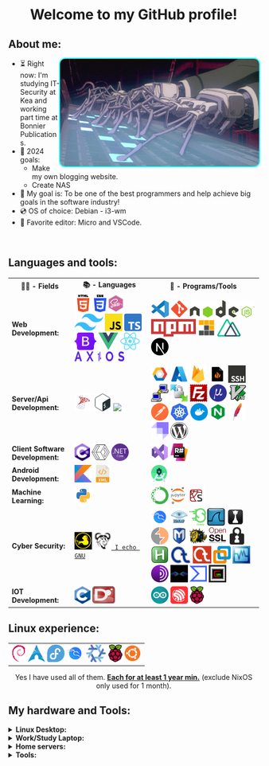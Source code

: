 <h1 align="center">Welcome to my GitHub profile!</h1>
<h2>About me:</h2>
<img style="max-width: 100%; display: inline-block; border-radius: 10px !important; box-shadow: 0 0 2px 2px cyan !important;" align="right" alt="GIF" src="pics/GITS-typing.gif" width="400"/>

- ⏳ Right now: I'm studying IT-Security at Kea and working part time at Bonnier Publications.
- 📖 2024 goals: 
  * Make my own blogging website.
  * Create NAS
- 🚀 My goal is: To be one of the best programmers and help achieve big goals in the software industry!
- 💿 OS of choice: Debian - i3-wm
- 📝 Favorite editor: Micro and VSCode.
<br>

## Languages and tools:
<table>
  <tr>
    <th>👨‍💻 - Fields</th>
    <th>📚 - Languages</th>
    <th>💾 - Programs/Tools</th>
  </tr>
  <tr>
    <td><b>Web Development:</b></td>
    <td>
<code><a href = "https://en.wikipedia.org/wiki/HTML5"><img height="35" src="icons/HTML5.svg"></a></code>
<code><a href = "https://en.wikipedia.org/wiki/CSS"><img height="35" src="icons/CSS.svg"></a></code>
<code><a href = "https://sass-lang.com/"><img height="35" src="icons/sass.svg"></a></code>
<code><a href = "https://tailwindcss.com"><img height="35" src="icons/tailwind.svg"></a></code>
<code><a href = "https://en.wikipedia.org/wiki/JavaScript"><img height="35" src="icons/js.svg"></a></code>
<code><a href = "https://www.typescriptlang.org/"><img height="35" src="icons/ts.svg"></a></code>
<code><a href = "https://getbootstrap.com/"><img height="35" src="icons/bootstrap.svg"></a></code>
<code><a href = "https://vuejs.org/"><img height="35" src="icons/Vue.svg"></a></code>
<code><a href = "https://reactjs.org/"><img height="35" src="icons/react.svg"></a></code>
<code><a href = "https://axios-http.com/"><img height="20" width="100" src="icons/axios.svg"></a></code>
    </td>
    <td> 
<code><a href = "https://code.visualstudio.com/"><img height="35" src="icons/vscode.svg"></a></code>
<code><a href = "https://git-scm.com/"><img height="35" src="icons/git.svg"></a></code>
<code><a href = "https://en.wikipedia.org/wiki/Node.js"><img height="35" src="icons/node.svg"></a></code>
<code><a href = "https://en.wikipedia.org/wiki/Npm_(software)"><img height="35" src="icons/npm.svg"></a></code>
<code><a href = "https://pnpm.io/"><img height="35" src="icons/pnpm.svg"></a></code>
<code><a href = "https://nuxtjs.org/"><img height="35" src="icons/nuxt.svg"></a></code>
<code><a href = "https://nextjs.org/"><img height="35" src="icons/nextjs.svg"></a></code>
    </td>
  </tr>	
  <tr>
    <td><b>Server/Api Development:</b></td>
    <td>
<code><a href = "https://en.wikipedia.org/wiki/Microsoft_SQL_Server"><img height="35" src="icons/mssql.png"></a></code>
<code><a href = "https://en.wikipedia.org/wiki/Bash_(Unix_shell)"><img height="35" src="icons/bash.svg"></a></code>
<code><a href = "https://www.sqlite.org"><img height="35" src="icons/sqlite.svg"></a></code>
    </td>
    <td> 
<code><a href = "https://cloud.google.com/"><img height="35" src="icons/GCP.svg"></a></code>
<code><a href = "https://azure.microsoft.com/en-us/"><img height="35" src="icons/azure.svg"></a></code>
<code><a href = "https://firebase.google.com/"><img height="35" src="icons/firebase.svg"></a></code>
<code><a href = "https://linux.die.net/man/8/iptables"><img height="35" src="icons/iptables.svg"></a></code>
<code><a href = "https://en.wikipedia.org/wiki/Secure_Shell"><img height="35" src="icons/ssh.svg"></a></code>
<code><a href = "https://www.putty.org/"><img height="35" src="icons/putty.svg"></a></code>
<code><a href = "https://winscp.net/eng/download.php"><img height="35" src="icons/winscp.png"></a></code>
<code><a href = "https://filezilla-project.org/"><img height="35" src="icons/filez.svg"></a></code>
<code><a href = "https://micro-editor.github.io/"><img height="35" src="icons/micro.png"></a></code>
<code><a href = "https://www.vim.org/"><img height="35" src="icons/vim.svg"></a></code>
<code><a href = "https://www.postman.com/"><img height="35" src="icons/postman.svg"></a></code>
<code><a href = "https://kubernetes.io/"><img height="35" src="icons/kubernetes.svg"></a></code>
<code><a href = "https://www.docker.com/why-docker/"><img height="35" src="icons/docker.svg"></a></code>
<code><a href = "https://en.wikipedia.org/wiki/Nginx"><img height="35" src="icons/nginx.svg"></a></code>
<code><a href = "https://httpd.apache.org/ABOUT_APACHE.html"><img height="35" src="icons/apache.svg"></a></code>
<code><a href = "https://strapi.io"><img height="35" src="icons/strapi.svg"></a></code>
<code><a href = "https://wordpress.com/"><img height="35" src="icons/wp.svg"></a></code>
    </td>
  </tr>
  <tr>
    <td><b>Client Software Development:</b></td>
    <td>
<code><a href = "https://en.wikipedia.org/wiki/C_Sharp_(programming_language)"><img height="35" src="icons/csharp.svg"></a></code>
<code><a href = "https://en.wikipedia.org/wiki/Extensible_Application_Markup_Language"><img height="35" src="icons/xaml.svg"></a></code>
<code><a href = "https://dotnet.microsoft.com/en-us/"><img height="35" src="icons/dotnetcore.svg"></a></code>
    </td>
    <td>
<code><a href = "https://visualstudio.microsoft.com/vs/enterprise/"><img height="35" src="icons/vsstudio.svg"></a></code>
<code><a href = "https://www.jetbrains.com/resharper/"><img height="35" src="icons/resharper.webp"></a></code>
    </td>
  </tr>
  <tr>
    <td><b>Android Development:</b></td>
    <td> 
<code><a href = "https://kotlinlang.org/"><img height="35" src="icons/kotlin.svg"></a></code>
<code><a href = "https://en.wikipedia.org/wiki/XML"><img height="35" src="icons/xml.svg"></a></code>  
    </td>
    <td> 
<code><a href = "https://developer.android.com/studio"><img height="35" src="icons/andstud.svg"></a></code>
    </td>
  </tr>
  <tr>
    <td><b>Machine Learning:</b></td>
    <td> 
<code><a href = "https://www.python.org/"><img height="35" src="icons/python.svg"></a></code>
    </td>
    <td>
<code><a href = "https://www.anaconda.com/products/individual"><img height="35" src="icons/anaconda.svg"></a></code>
<code><a href = "https://jupyter.org/"><img height="35" src="icons/jypiter.svg"></a></code>
<code><a href = "https://www.spyder-ide.org/"><img height="35" src="icons/spyder.svg"></a></code>
    </td>
  </tr>
  <tr>
    <td><b>Cyber Security:</b></td>
    <td>
<code><a href = "https://docs.hak5.org/hc/en-us/articles/360010555153-Ducky-Script-the-USB-Rubber-Ducky-language"><img height="35" src="icons/rubberduck.png"></a></code>
<code><a href = "https://www.gnu.org/software/software.en.html"><img height="35" src="icons/gnu.png"> I echo GNU</a></code>
    </td>
    <td>
<code><a href = "https://www.kali.org/"><img height="35" src="icons/kali.svg"></a></code>
<code><a href = "https://nmap.org/"><img height="35" src="icons/nmap.png"></a></code>
<code><a href = "https://scapy.net/"><img height="35" src="icons/scapy.png"></a></code>
<code><a href = "https://www.wireshark.org/"><img height="35" src="icons/wireshark.svg"></a></code>
<code><a href = "https://hashcat.net/hashcat/"><img height="35" src="icons/hashcat.png"></a></code>
<code><a href = "https://portswigger.net/burp"><img height="35" src="icons/burp.svg"></a></code>
<code><a href = "https://www.metasploit.com/"><img height="35" src="icons/metasploit.svg"></a></code>
<code><a href = "https://www.openssh.com/"><img height="35" src="icons/openssh.png"></a></code>
<code><a href = "https://www.openssl.org/"><img height="35" src="icons/openssl.png"></a></code>
<code><a href = "https://qtox.github.io/"><img height="35" src="icons/qtox.svg"></a></code>
<code><a href = "https://www.autohotkey.com/"><img height="35" src="icons/ahk.png"></a></code>
<code><a href = "https://www.cryptool.org/en/ct1/"><img height="35" src="icons/crypt1.png"></a></code>
<code><a href = "https://www.cryptool.org/en/ct2/"><img height="35" src="icons/crypt2.png"></a></code>
<code><a href = "https://www.vmware.com/"><img height="35" src="icons/vmware.svg"></a></code>
<code><a href = "https://www.virtualbox.org/"><img height="35" src="icons/vbox.jpeg"></a></code>
<code><a href = "https://en.wikipedia.org/wiki/Tor_(network)"><img height="35" src="icons/tor.svg"></a></code>
<code><a href = "https://malduino.com/"><img height="35" src="icons/malduino.jpg"></a></code>
<code><a href = "https://www.virustotal.com/gui/home/upload"><img height="35" src="icons/virustotal.svg"></a></code>
<code><a href = "https://en.wikipedia.org/wiki/Cain_and_Abel_(software)"><img height="35" src="icons/cainabel.jpg"></a></code>
<!-- <code><a href = ""><img height="35" src=""></a></code> -->
    </td>
  </tr>
  <tr>
    <td><b>IOT Development:</b></td>
    <td>
<code><a href = "https://en.wikipedia.org/wiki/C_(programming_language)"><img height="35" src="icons/C.svg"></a></code>
<code><a href = "https://dlang.org/"><img height="35" src="icons/D.svg"></a></code>
    </td>
    <td> 
<code><a href = "https://www.arduino.cc/"><img height="35" src="icons/arduino.svg"></a></code>
<code><a href = "https://www.espressif.com/en/products/socs/esp32"><img height="35" src="icons/espressif.svg"></a></code>
<code><a href = "https://www.raspberrypi.org/"><img height="35" src="icons/rpi.png"></a></code>
    </td>
  </tr>
</table>

## Linux experience:
<table align="center">
<tr>
    <td>
<code><a href = "https://www.debian.org/"><img height="35" src="icons/debian.svg"></a></code>
<code><a href = "https://archlinux.org/"><img height="35" src="icons/arch.svg"></a></code> 
<code><a href = "https://fedoraproject.org/"><img height="35" src="icons/fedor.svg"></a></code>
<code><a href = "https://www.kali.org/"><img height="35" src="icons/kali.svg"></a></code>
<code><a href = "https://nixos.org/"><img height="35" src="icons/nixos.svg"></a></code>
<code><a href = "https://www.raspberrypi.com/software/"><img height="35" src="icons/rpi.png"></a></code>
<code><a href = "https://ubuntu.com/"><img height="35" src="icons/ubuntu.svg"></a></code>
    </td>
</tr>
</table>
<p align="center">Yes I have used all of them. <u><b>Each for at least 1 year min.</b></u> (exclude NixOS only used for 1 month).</p>

## My hardware and Tools:
<details>
  <summary style="font-weight: bold;">Linux Desktop:</summary>
    <ul>
      <li><b>OS:</b> Arch + i3</li>
  		<li><b>Processor/CPU:</b> R9 5900X</li>
  		<li><b>Graphics Card/GPU:</b></li>
        <ol>
  			  <li>GTX 1660 Ti</li>
  				<li>GTX 750 Ti</li>
			  </ol>
  		<li><b>Memory/Ram:</b> 48GB 3600Mhz 16cl</li>
      <li><b>Storage:</b> Samsung PM9A1: R6500MB W4900MB</li>
      <li><b>Extra Storage:</b> 500GB SSD, 120GB SSD, 500GB HDD</li>
      <li><b>Monitors:</b></li>
			  <ol>
  				<li>32' 4K 60Hz</li>
          <li>24' 1080p 60Hz</li>
			  </ol>
		  <li><b>Cooling:</b></li>
        <ul>
  				<li><b>Thermal Paste:</b> T.G. Kryonaut (2*GPU & CPU)</li>
  				<li><b>Fans:</b> 4x Arctic BioniX P140 + 1x Pure Wings 2 140mm</li>
          <li><b>CPU Cooler:</b> NH-D15</li>
		    </ul>
	  </ul>
</details>
<details>
  <summary style="font-weight: bold;">Work/Study Laptop:</summary>
    <ul> 
      <li><b>T480</b> 16Gb i7-8550U</li>
    </ul>
</details>
<details>
  <summary style="font-weight: bold;">Home servers:</summary>
    <ul>
  		<li><b>Raspberry PI 4b</b> With 40mm fan - NAS</li>
  		<li><b>Raspberry PI 3b+</b> With 30mm fan - WebServer</li>
	  </ul>
</details>
<details>
  <summary style="font-weight: bold;">Tools:</summary>
    <ul>
  		<li><b>MalDuino Elite</b> 2GB SD Card
      <li><b>T450 i7-5600U</b> 12Gb for pen-testing</li>
	  </ul>
</details>
